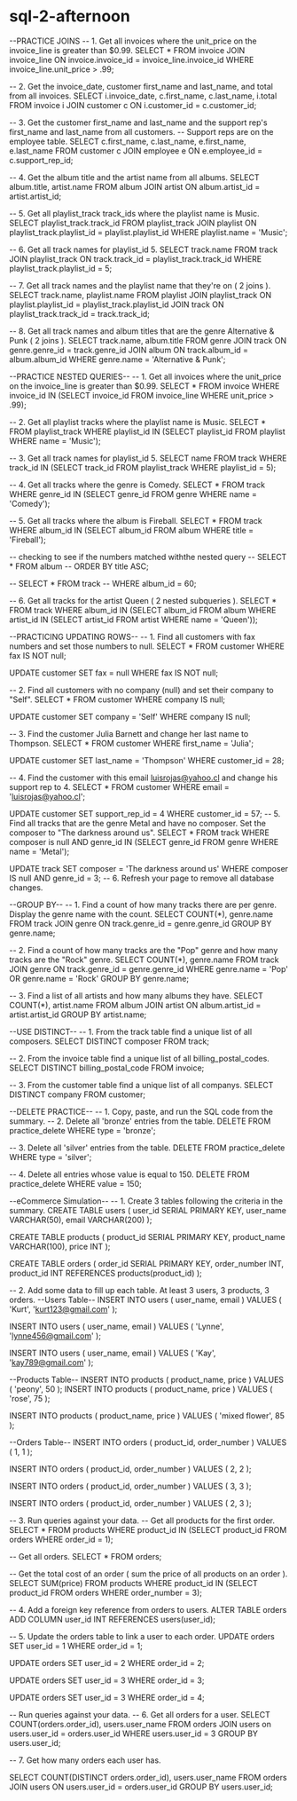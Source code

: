 # sql-2-afternoon

--PRACTICE JOINS
-- 1. Get all invoices where the unit_price on the invoice_line is greater than $0.99.
SELECT * FROM invoice
JOIN invoice_line ON invoice.invoice_id = invoice_line.invoice_id 
WHERE invoice_line.unit_price > .99;

-- 2. Get the invoice_date, customer first_name and last_name, and total from all invoices.
SELECT i.invoice_date, c.first_name, c.last_name, i.total 
FROM invoice i
JOIN customer c ON i.customer_id = c.customer_id;

-- 3. Get the customer first_name and last_name and the support rep's first_name and last_name from all customers.
-- Support reps are on the employee table.
SELECT c.first_name, c.last_name, e.first_name, e.last_name
FROM customer c
JOIN employee e ON e.employee_id = c.support_rep_id;

-- 4. Get the album title and the artist name from all albums.
SELECT album.title, artist.name
FROM album
JOIN artist ON album.artist_id = artist.artist_id;

-- 5. Get all playlist_track track_ids where the playlist name is Music.
SELECT playlist_track.track_id
FROM playlist_track
JOIN playlist ON playlist_track.playlist_id = playlist.playlist_id
WHERE playlist.name = 'Music';

-- 6. Get all track names for playlist_id 5.
SELECT track.name 
FROM track
JOIN playlist_track ON track.track_id = playlist_track.track_id
WHERE playlist_track.playlist_id = 5;

-- 7. Get all track names and the playlist name that they're on ( 2 joins ).
SELECT track.name, playlist.name
FROM playlist
JOIN playlist_track 
ON playlist.playlist_id = playlist_track.playlist_id
JOIN track
ON playlist_track.track_id = track.track_id;

-- 8. Get all track names and album titles that are the genre Alternative & Punk ( 2 joins ).
SELECT track.name, album.title
FROM genre
JOIN track
ON genre.genre_id = track.genre_id
JOIN album
ON track.album_id = album.album_id
WHERE genre.name = 'Alternative & Punk';


--PRACTICE NESTED QUERIES--
-- 1. Get all invoices where the unit_price on the invoice_line is greater than $0.99.
SELECT * 
FROM invoice
WHERE invoice_id IN 
(SELECT invoice_id FROM invoice_line WHERE unit_price > .99);

-- 2. Get all playlist tracks where the playlist name is Music.
SELECT * 
FROM playlist_track
WHERE playlist_id IN
(SELECT playlist_id FROM playlist WHERE name = 'Music');

-- 3. Get all track names for playlist_id 5.
SELECT name 
FROM track
WHERE track_id IN
(SELECT track_id FROM playlist_track WHERE playlist_id = 5);

-- 4. Get all tracks where the genre is Comedy.
SELECT * 
FROM track
WHERE genre_id IN
(SELECT genre_id FROM genre WHERE name = 'Comedy');

-- 5. Get all tracks where the album is Fireball.
SELECT *
FROM track
WHERE album_id IN
(SELECT album_id FROM album WHERE title = 'Fireball');

-- checking to see if the numbers matched withthe nested query
-- SELECT * FROM album
-- ORDER BY title ASC;

-- SELECT * FROM track
-- WHERE album_id = 60;

-- 6. Get all tracks for the artist Queen ( 2 nested subqueries ).
SELECT *
FROM track
WHERE album_id IN
(SELECT album_id FROM album WHERE artist_id IN
(SELECT artist_id FROM artist WHERE name = 'Queen'));

--PRACTICING UPDATING ROWS--
-- 1. Find all customers with fax numbers and set those numbers to null.
SELECT * FROM customer
WHERE fax IS NOT null;

UPDATE customer
SET fax = null
WHERE fax IS NOT null;

-- 2. Find all customers with no company (null) and set their company to "Self".
SELECT * FROM customer
WHERE company IS null;

UPDATE customer
SET company = 'Self'
WHERE company IS null;

-- 3. Find the customer Julia Barnett and change her last name to Thompson.
SELECT * FROM customer
WHERE first_name = 'Julia';

UPDATE customer
SET last_name = 'Thompson'
WHERE customer_id = 28;

-- 4. Find the customer with this email luisrojas@yahoo.cl and change his support rep to 4.
SELECT * FROM customer
WHERE email = 'luisrojas@yahoo.cl';

UPDATE customer
SET support_rep_id = 4
WHERE customer_id = 57;
-- 5. Find all tracks that are the genre Metal and have no composer. Set the composer to "The darkness around us".
SELECT * 
FROM track
WHERE composer is null 
AND genre_id IN
(SELECT genre_id FROM genre WHERE name = 'Metal');

UPDATE track
SET composer = 'The darkness around us'
WHERE composer IS null AND genre_id = 3;
-- 6. Refresh your page to remove all database changes.

--GROUP BY--
-- 1. Find a count of how many tracks there are per genre. Display the genre name with the count.
SELECT COUNT(*), genre.name 
FROM track
JOIN genre ON track.genre_id = genre.genre_id
GROUP BY genre.name;

-- 2. Find a count of how many tracks are the "Pop" genre and how many tracks are the "Rock" genre.
SELECT COUNT(*), genre.name 
FROM track
JOIN genre ON track.genre_id = genre.genre_id
WHERE genre.name = 'Pop'
OR genre.name = 'Rock'
GROUP BY genre.name;

-- 3. Find a list of all artists and how many albums they have.
SELECT COUNT(*), artist.name 
FROM album
JOIN artist ON album.artist_id = artist.artist_id
GROUP BY artist.name;

--USE DISTINCT--
-- 1. From the track table find a unique list of all composers.
SELECT DISTINCT composer
FROM track;

-- 2. From the invoice table find a unique list of all billing_postal_codes.
SELECT DISTINCT billing_postal_code
FROM invoice;

-- 3. From the customer table find a unique list of all companys.
SELECT DISTINCT company
FROM customer;

--DELETE PRACTICE--
-- 1. Copy, paste, and run the SQL code from the summary.
-- 2. Delete all 'bronze' entries from the table.
DELETE FROM practice_delete
WHERE type = 'bronze';

-- 3. Delete all 'silver' entries from the table.
DELETE FROM practice_delete
WHERE type = 'silver';

-- 4. Delete all entries whose value is equal to 150.
DELETE FROM practice_delete
WHERE value = 150;

--eCommerce Simulation--
-- 1. Create 3 tables following the criteria in the summary.
CREATE TABLE users (
	user_id SERIAL PRIMARY KEY,
  user_name VARCHAR(50),
  email VARCHAR(200)
);

CREATE TABLE products (
	product_id SERIAL PRIMARY KEY,
  product_name VARCHAR(100),
  price INT
);

CREATE TABLE orders (
	order_id SERIAL PRIMARY KEY,
    order_number INT,
  product_id INT REFERENCES products(product_id)
);

-- 2. Add some data to fill up each table. At least 3 users, 3 products, 3 orders.
--Users Table--
INSERT INTO users (
	user_name,
    email
) VALUES (
	'Kurt',
    'kurt123@gmail.com'
);

INSERT INTO users (
	user_name,
    email
) VALUES (
	'Lynne',
    'lynne456@gmail.com'
);

INSERT INTO users (
	user_name,
    email
) VALUES (
	'Kay',
    'kay789@gmail.com'
);

--Products Table--
INSERT INTO products (
	product_name,
    price
) VALUES (
	'peony',
    50
);
INSERT INTO products (
	product_name,
    price
) VALUES (
	'rose',
    75
);

INSERT INTO products (
	product_name,
    price
) VALUES (
	'mixed flower',
    85
);

--Orders Table--
INSERT INTO orders (
	product_id,
    order_number
) VALUES (
    1,
    1
);

INSERT INTO orders (
	product_id,
    order_number
) VALUES (
    2,
    2
);

INSERT INTO orders (
	product_id,
    order_number
) VALUES (
    3,
    3
);

INSERT INTO orders (
	product_id,
    order_number
) VALUES (
    2,
    3
);

-- 3. Run queries against your data.
-- Get all products for the first order.
SELECT *
FROM products
WHERE product_id IN 
(SELECT product_id FROM orders WHERE order_id = 1);

-- Get all orders.
SELECT * FROM orders;

-- Get the total cost of an order ( sum the price of all products on an order ).
SELECT SUM(price)
FROM products
WHERE product_id IN 
(SELECT product_id FROM orders WHERE order_number = 3);

-- 4. Add a foreign key reference from orders to users.
ALTER TABLE orders
ADD COLUMN user_id INT REFERENCES users(user_id);

-- 5. Update the orders table to link a user to each order.
UPDATE orders
SET user_id = 1
WHERE order_id = 1;

UPDATE orders
SET user_id = 2
WHERE order_id = 2;

UPDATE orders
SET user_id = 3
WHERE order_id = 3;

UPDATE orders
SET user_id = 3
WHERE order_id = 4;


-- Run queries against your data.
-- 6. Get all orders for a user.
SELECT COUNT(orders.order_id), users.user_name
FROM orders 
JOIN users on users.user_id = orders.user_id
WHERE users.user_id = 3
GROUP BY users.user_id;

-- 7. Get how many orders each user has.

SELECT COUNT(DISTINCT orders.order_id), users.user_name
FROM orders
JOIN users ON users.user_id = orders.user_id
GROUP BY users.user_id;
